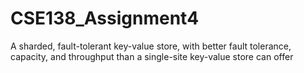 # CSE138_Assignment4
A sharded, fault-tolerant key-value store, with better fault tolerance, capacity, and throughput than a single-site key-value store can offer
